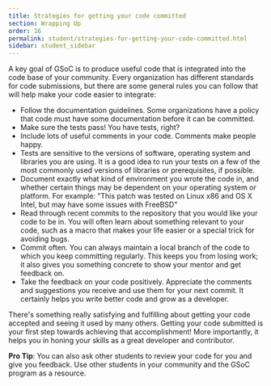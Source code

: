 ```yaml
---
title: Strategies for getting your code committed
section: Wrapping Up
order: 16
permalink: student/strategies-for-getting-your-code-committed.html
sidebar: student_sidebar
---
```


A key goal of GSoC is to produce useful code that is integrated into the code base of your community. Every organization has different standards for code submissions, but there are some general rules you can follow that will help make your code easier to integrate:

* Follow the documentation guidelines. Some organizations have a policy that code must have some documentation before it can be committed.
* Make sure the tests pass! You have tests, right?
* Include lots of useful comments in your code. Comments make people happy.
* Tests are sensitive to the versions of software, operating system and libraries you are using. It is a good idea to run your tests on a few of the most commonly used versions of libraries or prerequisites, if possible.
* Document exactly what kind of environment you wrote the code in, and whether certain things may be dependent on your operating system or platform. For example: "This patch was tested on Linux x86 and OS X Intel, but may have some issues with FreeBSD"
* Read through recent commits to the repository that you would like your code to be in. You will often learn about something relevant to your code, such as a macro that makes your life easier or a special trick for avoiding bugs.
* Commit often. You can always maintain a local branch of the code to which you keep committing regularly. This keeps you from losing work; it also gives you something concrete to show your mentor and get feedback on.
* Take the feedback on your code positively. Appreciate the comments and suggestions you receive and use them for your next commit. It certainly helps you write better code and grow as a developer.

There's something really satisfying and fulfilling about getting your code accepted and seeing it used by many others. Getting your code submitted is your first step towards achieving that accomplishment! More importantly, it helps you in honing your skills as a great developer and contributor.

**Pro Tip**: You can also ask other students to review your code for you and give you feedback. Use other students in your community and the GSoC program as a resource.
